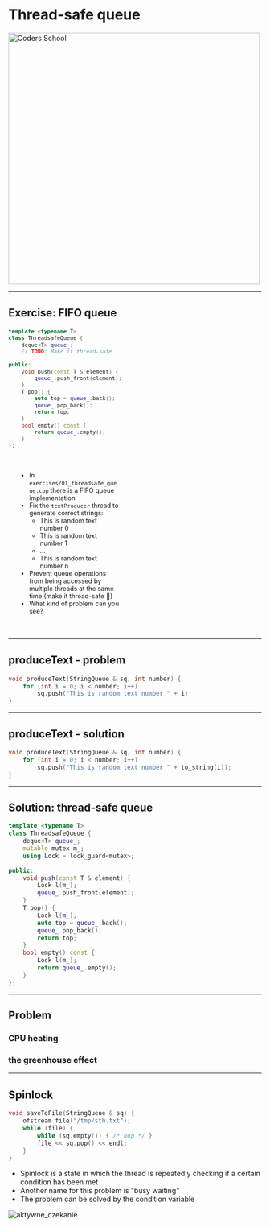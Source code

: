 <!-- .slide: data-background="#111111" -->

# Thread-safe queue

<a href="https://coders.school">
    <img width="500" data-src="../coders_school_logo.png" alt="Coders School" class="plain">
</a>

___

## Exercise: FIFO queue

<div class="multicolumn">

<div style="width: 50%; font-size: .9em;">

```cpp []
template <typename T>
class ThreadsafeQueue {
    deque<T> queue_;
    // TODO: Make it thread-safe

public:
    void push(const T & element) {
        queue_.push_front(element);
    }
    T pop() {
        auto top = queue_.back();
        queue_.pop_back();
        return top;
    }
    bool empty() const {
        return queue_.empty();
    }
};

```
<!-- .element: class="fragment fade-in" -->
</div>

<div style="width: 40%; padding: 20px; font-size: .9em;">

* <!-- .element: class="fragment fade-in" --> In <code>exercises/01_threadsafe_queue.cpp</code> there is a FIFO queue implementation
* <!-- .element: class="fragment fade-in" --> Fix the <code>textProducer</code> thread to generate correct strings:
  * <!-- .element: class="fragment fade-in" --> This is random text number 0
  * <!-- .element: class="fragment fade-in" --> This is random text number 1
  * <!-- .element: class="fragment fade-in" --> …
  * <!-- .element: class="fragment fade-in" --> This is random text number n
* <!-- .element: class="fragment fade-in" --> Prevent queue operations from being accessed by multiple threads at the same time (make it thread-safe 🙂)
* <!-- .element: class="fragment fade-in" --> What kind of problem can you see?

</div>

</div>

___
<!-- .slide: data-auto-animate -->

## produceText - problem
<!-- .element: data-id="title" -->

```cpp []
void produceText(StringQueue & sq, int number) {
    for (int i = 0; i < number; i++)
        sq.push("This is random text number " + i);
}
```
<!-- .element: data-id="box" -->

___
<!-- .slide: data-auto-animate -->

## produceText - solution
<!-- .element: data-id="title" -->

```cpp []
void produceText(StringQueue & sq, int number) {
    for (int i = 0; i < number; i++)
        sq.push("This is random text number " + to_string(i));
}

```
<!-- .element: data-id="box" -->

___
<!-- .slide: style="font-size: .9em" -->

## Solution: thread-safe queue

```cpp []
template <typename T>
class ThreadsafeQueue {
    deque<T> queue_;
    mutable mutex m_;
    using Lock = lock_guard<mutex>;

public:
    void push(const T & element) {
        Lock l(m_);
        queue_.push_front(element);
    }
    T pop() {
        Lock l(m_);
        auto top = queue_.back();
        queue_.pop_back();
        return top;
    }
    bool empty() const {
        Lock l(m_);
        return queue_.empty();
    }
};

```
<!-- .element: class="fragment fade-in" -->

___
<!-- .slide: data-background="../img/efekt_cieplarniany.jpg" data-background-opacity="0.5" -->
## Problem

### CPU heating

### the greenhouse effect

___

## Spinlock

```cpp []
void saveToFile(StringQueue & sq) {
    ofstream file("/tmp/sth.txt");
    while (file) {
        while (sq.empty()) { /* nop */ }
        file << sq.pop() << endl;
    }
}
```
<!-- .element: class="fragment fade-in" -->

* <!-- .element: class="fragment fade-in" --> Spinlock is a state in which the thread is repeatedly checking if a certain condition has been met
* <!-- .element: class="fragment fade-in" --> Another name for this problem is "busy waiting"
* <!-- .element: class="fragment fade-in" --> The problem can be solved by the condition variable

<img data-src="../img/aktywne_czekanie.png" alt="aktywne_czekanie" class="plain">
<!-- .element: class="fragment fade-in" -->
